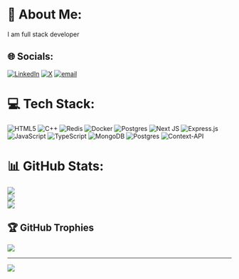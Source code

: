 # 💫 About Me:
I am full stack developer 


## 🌐 Socials:
[![LinkedIn](https://img.shields.io/badge/LinkedIn-%230077B5.svg?logo=linkedin&logoColor=white)](https://linkedin.com/in/https://www.linkedin.com/in/krishna9987 ) [![X](https://img.shields.io/badge/X-black.svg?logo=X&logoColor=white)](https://x.com/Joshipaji3 ) [![email](https://img.shields.io/badge/Email-D14836?logo=gmail&logoColor=white)](mailto:krishnajoshi4698@gmail.com) 

# 💻 Tech Stack:
![HTML5](https://img.shields.io/badge/html5-%23E34F26.svg?style=for-the-badge&logo=html5&logoColor=white) ![C++](https://img.shields.io/badge/c++-%2300599C.svg?style=for-the-badge&logo=c%2B%2B&logoColor=white) ![Redis](https://img.shields.io/badge/redis-%23DD0031.svg?style=for-the-badge&logo=redis&logoColor=white) ![Docker](https://img.shields.io/badge/docker-%230db7ed.svg?style=for-the-badge&logo=docker&logoColor=white) ![Postgres](https://img.shields.io/badge/postgres-%23316192.svg?style=for-the-badge&logo=postgresql&logoColor=white) ![Next JS](https://img.shields.io/badge/Next-black?style=for-the-badge&logo=next.js&logoColor=white) ![Express.js](https://img.shields.io/badge/express.js-%23404d59.svg?style=for-the-badge&logo=express&logoColor=%2361DAFB) ![JavaScript](https://img.shields.io/badge/javascript-%23323330.svg?style=for-the-badge&logo=javascript&logoColor=%23F7DF1E) ![TypeScript](https://img.shields.io/badge/typescript-%23007ACC.svg?style=for-the-badge&logo=typescript&logoColor=white) ![MongoDB](https://img.shields.io/badge/MongoDB-%234ea94b.svg?style=for-the-badge&logo=mongodb&logoColor=white) ![Postgres](https://img.shields.io/badge/postgres-%23316192.svg?style=for-the-badge&logo=postgresql&logoColor=white) ![Context-API](https://img.shields.io/badge/Context--Api-000000?style=for-the-badge&logo=react)
# 📊 GitHub Stats:
![](https://github-readme-stats.vercel.app/api?username=Krishna4698&theme=radical&hide_border=false&include_all_commits=false&count_private=false)<br/>
![](https://nirzak-streak-stats.vercel.app/?user=Krishna4698&theme=radical&hide_border=false)<br/>
![](https://github-readme-stats.vercel.app/api/top-langs/?username=Krishna4698&theme=radical&hide_border=false&include_all_commits=false&count_private=false&layout=compact)

## 🏆 GitHub Trophies
![](https://github-profile-trophy.vercel.app/?username=Krishna4698&theme=radical&no-frame=false&no-bg=true&margin-w=4)

---
[![](https://visitcount.itsvg.in/api?id=Krishna4698&icon=0&color=0)](https://visitcount.itsvg.in)

<!-- Proudly created with GPRM ( https://gprm.itsvg.in ) -->
